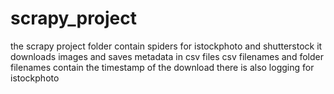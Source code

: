 # scrapy_project
the scrapy project folder contain spiders for istockphoto and shutterstock
it downloads images and saves metadata in csv files
csv filenames and folder filenames contain the timestamp of the download
there is also logging for istockphoto
